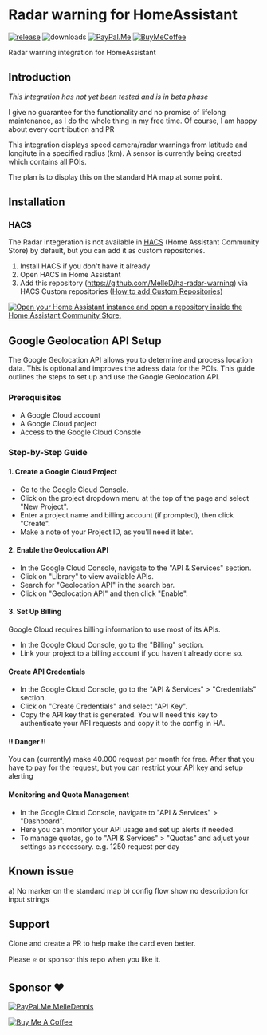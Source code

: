# Radar warning for HomeAssistant

[![release][release-badge]][release-url]
![downloads][downloads-badge]
[![PayPal.Me][paypal-me-badge]][paypal-me-url]
[![BuyMeCoffee][buy-me-a-coffee-shield]][buy-me-a-coffee-url]


Radar warning integration for HomeAssistant  

## Introduction

*This integration has not yet been tested and is in beta phase*

I give no guarantee for the functionality and no promise of lifelong maintenance, as I do the whole thing in my free time. Of course, I am happy about every contribution and PR


This integration displays speed camera/radar warnings from latitude and longitute in a specified radius (km).
A sensor is currently being created which contains all POIs. 

The plan is to display this on the standard HA map at some point.

## Installation

### HACS

The Radar integeration is not available in [HACS][hacs] (Home Assistant Community Store) by default, but you can add it as custom repositories.

1. Install HACS if you don't have it already
2. Open HACS in Home Assistant 
3. Add this repository (https://github.com/MelleD/ha-radar-warning) via HACS Custom repositories ([How to add Custom Repositories](https://hacs.xyz/docs/faq/custom_repositories/))

[![Open your Home Assistant instance and open a repository inside the Home Assistant Community Store.](https://my.home-assistant.io/badges/hacs_repository.svg)](https://my.home-assistant.io/redirect/hacs_repository/?owner=MelleD&repository=ha-radar-warning&category=plugin)

## Google Geolocation API Setup

The Google Geolocation API allows you to determine and process location data. This is optional and improves the adress data for the POIs. This guide outlines the steps to set up and use the Google Geolocation API.

### Prerequisites
- A Google Cloud account
- A Google Cloud project
- Access to the Google Cloud Console

### Step-by-Step Guide
#### 1. Create a Google Cloud Project
- Go to the Google Cloud Console.
- Click on the project dropdown menu at the top of the page and select "New Project".
- Enter a project name and billing account (if prompted), then click "Create".
- Make a note of your Project ID, as you'll need it later.

#### 2. Enable the Geolocation API
- In the Google Cloud Console, navigate to the "API & Services" section.
- Click on "Library" to view available APIs.
- Search for "Geolocation API" in the search bar.
- Click on "Geolocation API" and then click "Enable".

#### 3. Set Up Billing
Google Cloud requires billing information to use most of its APIs.

- In the Google Cloud Console, go to the "Billing" section.
- Link your project to a billing account if you haven't already done so.
#### Create API Credentials
- In the Google Cloud Console, go to the "API & Services" > "Credentials" section.
- Click on "Create Credentials" and select "API Key".
- Copy the API key that is generated. You will need this key to authenticate your API requests and copy it to the config in HA.

#### ‼️ Danger ‼️
You can (currently) make 40.000 request per month for free. After that you have to pay for the request, but you can restrict your API key and setup alerting

#### Monitoring and Quota Management
- In the Google Cloud Console, navigate to "API & Services" > "Dashboard".
- Here you can monitor your API usage and set up alerts if needed.
- To manage quotas, go to "API & Services" > "Quotas" and adjust your settings as necessary. e.g. 1250 request per day


## Known issue

a) No marker on the standard map
b) config flow show no description for input strings

## Support

Clone and create a PR to help make the card even better.

Please ⭐️ or sponsor this repo when you like it.

## Sponsor ❤️

<a href="" target="_blank"><img src="https://img.shields.io/static/v1.svg?label=%20&message=PayPal.Me&logo=paypal" alt="PayPal.Me MelleDennis" style="height: auto !important;width: auto !important;" ></a>

<a href="https://www.buymeacoffee.com/melled" target="_blank"><img src="https://www.buymeacoffee.com/assets/img/custom_images/white_img.png" alt="Buy Me A Coffee" style="height: auto !important;width: auto !important;" ></a>

<!-- Badges -->

[hacs-badge]: https://img.shields.io/badge/hacs-default-orange.svg?style=flat-square
[release-badge]: https://img.shields.io/github/v/release/MelleD/ha-radar-warning?style=flat-square
[downloads-badge]: https://img.shields.io/github/downloads/MelleD/ha-radar-warning/total?style=flat-square
[build-badge]: https://img.shields.io/github/actions/workflow/status/MelleD/ha-radar-warning/build.yml?branch=main&style=flat-square
[paypal-me-badge]: https://img.shields.io/static/v1.svg?label=%20&message=PayPal.Me&logo=paypal
[buy-me-a-coffee-shield]: https://img.shields.io/static/v1.svg?label=%20&message=Buy%20me%20a%20coffee&color=6f4e37&logo=buy%20me%20a%20coffee&logoColor=white

<!-- References -->

[hacs-url]: https://github.com/hacs/integration
[home-assistant]: https://www.home-assistant.io/
[hacs]: https://hacs.xyz
[release-url]: https://github.com/MelleD/ha-radar-warning/releases
[paypal-me-url]: https://www.paypal.me/MelleDennis
[buy-me-a-coffee-url]: https://www.buymeacoffee.com/melled
